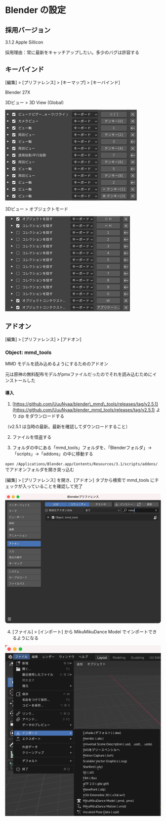 # Blender の設定

## 採用バージョン

3.1.2 Apple Sillicon

採用理由：常に最新をキャッチアップしたい。多少のバグは許容する

## キーバインド

[編集] > [プリファレンス] > [キーマップ] > [キーバインド]

Blender 27X

3Dビュー > 3D View (Global)

![](./doc/images/3d-view.png)

3Dビュー > オブジェクトモード

![](./doc/images/object-mode.png)

## アドオン


[編集] > [プリファレンス] > [アドオン]

### Object: mmd_tools

MMD モデルを読み込めるようにするためのアドオン

元は原神の無料配布モデルがpmxファイルだったのでそれを読み込むためにインストールした

#### 導入

1. [https://github.com/UuuNyaa/blender\_mmd\_tools/releases/tag/v2.5.1](https://github.com/UuuNyaa/blender_mmd_tools/releases/tag/v2.5.1) より zip をダウンロードする

（v2.5.1 は当時の最新。最新を確認してダウンロードすること）

2. ファイルを怪盗する

3. フォルダの中にある「mmd_tools」フォルダを、「Blenderフォルダ」→「scripts」→「addons」の中に移動する

`open /Applications/Blender.app/Contents/Resources/3.1/scripts/addons/` でアドオンフォルダを開き突っ込む

[編集] > [プリファレンス] を開き、[アドオン] タブから検索で mmd_tools にチェックが入っていることを確認して完了

![](./doc/images/addon.png)

4. [ファイル] > [インポート] から MikuMikuDance Model でインポートできるようになる

![](./doc/images/import-mikumikudance.png)
